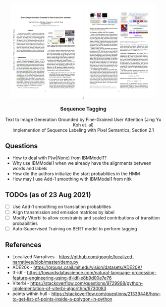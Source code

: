 <br />
<p align="center">
  <a href="https://arxiv.org/abs/2011.03775">
    <img src="Text-To-Image-thumbnail.jpg" height="300">
  </a>
  
  <a href="https://arxiv.org/abs/2011.03775">
    <img src="Text-To-Image-page3.jpg" height="300">
  </a>
  

  <h3 align="center">Sequence Tagging</h3>

  <p align="center">
    Text to Image Generation Grounded by Fine-Grained User Attention (Jing Yu Koh et. al)<br>Implemention of Sequence Labeling with Pixel Semantics, Section 2.1
  </p>
</p>

## Questions
- How to deal with P(w|None) from IBMModel1?
- Why use IBMModel1 when we already have the alignments between words and labels
- How did the authors initialize the start probablities in the HMM
- How may I use Add-1 smoothing with IBMModel1 from nltk

## TODOs (as of 23 Aug 2021)
- [ ] Use Add-1 smoothing on translation probablities
- [ ] Align transmission and emission matrices by label
- [ ] Modify Viterbi to allow constraints and scaled contributions of transition probabilities
- [ ] Auto-Supervised Training on BERT model to perform tagging

## References 
- Localized Narratives - https://github.com/google/localized-narratives/blob/master/demo.py
- ADE20k - https://groups.csail.mit.edu/vision/datasets/ADE20K/
- tf-idf - https://towardsdatascience.com/natural-language-processing-feature-engineering-using-tf-idf-e8b9d00e7e76
- Viterbi - https://stackoverflow.com/questions/9729968/python-implementation-of-viterbi-algorithm/9730083
- points within hull - https://stackoverflow.com/questions/21339448/how-to-get-list-of-points-inside-a-polygon-in-python
